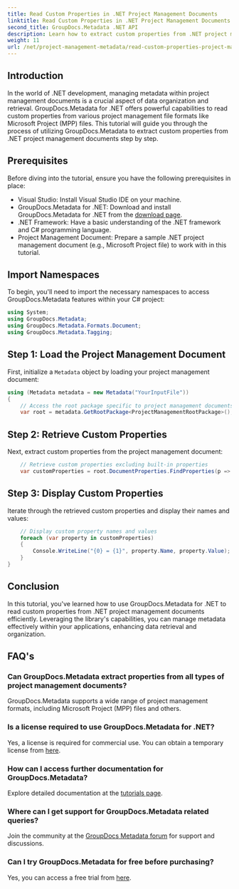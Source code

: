 ```yaml
---
title: Read Custom Properties in .NET Project Management Documents
linktitle: Read Custom Properties in .NET Project Management Documents
second_title: GroupDocs.Metadata .NET API
description: Learn how to extract custom properties from .NET project management documents using GroupDocs.Metadata for .NET. Enhance your metadata management.
weight: 11
url: /net/project-management-metadata/read-custom-properties-project-management-documents/
---
```

## Introduction
In the world of .NET development, managing metadata within project management documents is a crucial aspect of data organization and retrieval. GroupDocs.Metadata for .NET offers powerful capabilities to read custom properties from various project management file formats like Microsoft Project (MPP) files. This tutorial will guide you through the process of utilizing GroupDocs.Metadata to extract custom properties from .NET project management documents step by step.
## Prerequisites
Before diving into the tutorial, ensure you have the following prerequisites in place:
- Visual Studio: Install Visual Studio IDE on your machine.
- GroupDocs.Metadata for .NET: Download and install GroupDocs.Metadata for .NET from the [download page](https://releases.groupdocs.com/metadata/net/).
- .NET Framework: Have a basic understanding of the .NET framework and C# programming language.
- Project Management Document: Prepare a sample .NET project management document (e.g., Microsoft Project file) to work with in this tutorial.

## Import Namespaces
To begin, you'll need to import the necessary namespaces to access GroupDocs.Metadata features within your C# project:
```csharp
using System;
using GroupDocs.Metadata;
using GroupDocs.Metadata.Formats.Document;
using GroupDocs.Metadata.Tagging;
```
## Step 1: Load the Project Management Document
First, initialize a `Metadata` object by loading your project management document:
```csharp
using (Metadata metadata = new Metadata("YourInputFile"))
{
    // Access the root package specific to project management documents
    var root = metadata.GetRootPackage<ProjectManagementRootPackage>();
```
## Step 2: Retrieve Custom Properties
Next, extract custom properties from the project management document:
```csharp
    // Retrieve custom properties excluding built-in properties
    var customProperties = root.DocumentProperties.FindProperties(p => !p.Tags.Contains(Tags.Document.BuiltIn));
```
## Step 3: Display Custom Properties
Iterate through the retrieved custom properties and display their names and values:
```csharp
    // Display custom property names and values
    foreach (var property in customProperties)
    {
        Console.WriteLine("{0} = {1}", property.Name, property.Value);
    }
}
```

## Conclusion
In this tutorial, you've learned how to use GroupDocs.Metadata for .NET to read custom properties from .NET project management documents efficiently. Leveraging the library's capabilities, you can manage metadata effectively within your applications, enhancing data retrieval and organization.

## FAQ's
### Can GroupDocs.Metadata extract properties from all types of project management documents?
GroupDocs.Metadata supports a wide range of project management formats, including Microsoft Project (MPP) files and others.
### Is a license required to use GroupDocs.Metadata for .NET?
Yes, a license is required for commercial use. You can obtain a temporary license from [here](https://purchase.groupdocs.com/temporary-license/).
### How can I access further documentation for GroupDocs.Metadata?
Explore detailed documentation at the [tutorials page](https://tutorials.groupdocs.com/metadata/net/).
### Where can I get support for GroupDocs.Metadata related queries?
Join the community at the [GroupDocs Metadata forum](https://forum.groupdocs.com/c/metadata/14) for support and discussions.
### Can I try GroupDocs.Metadata for free before purchasing?
Yes, you can access a free trial from [here](https://releases.groupdocs.com/).
